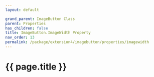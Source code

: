 ```yaml
---
layout: default

grand_parent: ImageButton Class
parent: Properties
has_children: false
title: ImageButton.ImageWidth Property
nav_order: 13
permalink: /package/extension4/imagebutton/properties/imagewidth
---
```

# {{ page.title }}